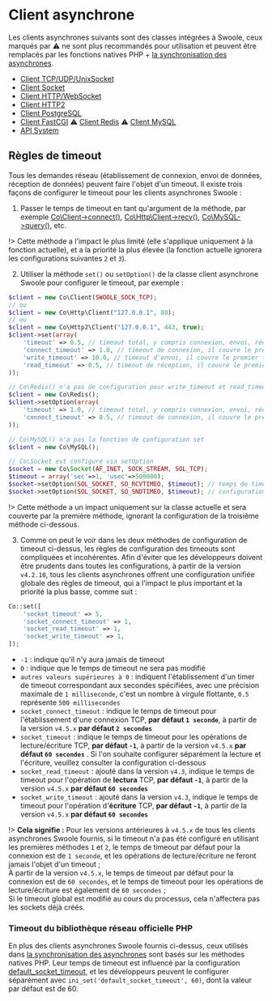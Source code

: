 # Client asynchrone <!-- {docsify-ignore-all} -->

Les clients asynchrones suivants sont des classes intégrées à Swoole, ceux marqués par ⚠️ ne sont plus recommandés pour utilisation et peuvent être remplacés par les fonctions natives PHP + [la synchronisation des asynchrones](/runtime).

* [Client TCP/UDP/UnixSocket](coroutine_client/client.md)
* [Client Socket](coroutine_client/socket.md)
* [Client HTTP/WebSocket](coroutine_client/http_client.md)
* [Client HTTP2](coroutine_client/http2_client.md)
* [Client PostgreSQL](coroutine_client/postgresql.md)
* [Client FastCGI](coroutine_client/fastcgi.md)
⚠️ [Client Redis](coroutine_client/redis.md)
⚠️ [Client MySQL](coroutine_client/mysql.md)
* [API System](/coroutine/system)


## Règles de timeout

Tous les demandes réseau (établissement de connexion, envoi de données, réception de données) peuvent faire l'objet d'un timeout. Il existe trois façons de configurer le timeout pour les clients asynchrones Swoole :

1. Passer le temps de timeout en tant qu'argument de la méthode, par exemple [Co\Client->connect()](/coroutine_client/client?id=connect), [Co\Http\Client->recv()](/coroutine_client/http_client?id=recv), [Co\MySQL->query()](/coroutine_client/mysql?id=query), etc.

!> Cette méthode a l'impact le plus limité (elle s'applique uniquement à la fonction actuelle), et a la priorité la plus élevée (la fonction actuelle ignorera les configurations suivantes `2` et `3`).

2. Utiliser la méthode `set()` ou `setOption()` de la classe client asynchrone Swoole pour configurer le timeout, par exemple :

```php
$client = new Co\Client(SWOOLE_SOCK_TCP);
// ou
$client = new Co\Http\Client("127.0.0.1", 80);
// ou
$client = new Co\Http2\Client("127.0.0.1", 443, true);
$client->set(array(
    'timeout' => 0.5, // timeout total, y compris connexion, envoi, réception de tous les timeouts
    'connect_timeout' => 1.0, // timeout de connexion, il couvre le premier timeout total
    'write_timeout' => 10.0, // timeout d'envoi, il couvre le premier timeout total
    'read_timeout' => 0.5, // timeout de réception, il couvre le premier timeout total
));

// Co\Redis() n'a pas de configuration pour write_timeout et read_timeout
$client = new Co\Redis();
$client->setOption(array(
    'timeout' => 1.0, // timeout total, y compris connexion, envoi, réception de tous les timeouts
    'connect_timeout' => 0.5, // timeout de connexion, il couvre le premier timeout total
));

// Co\MySQL() n'a pas la fonction de configuration set
$client = new Co\MySQL();

// Co\Socket est configuré via setOption
$socket = new Co\Socket(AF_INET, SOCK_STREAM, SOL_TCP);
$timeout = array('sec'=>1, 'usec'=>500000);
$socket->setOption(SOL_SOCKET, SO_RCVTIMEO, $timeout); // temps de timeout pour la réception de données
$socket->setOption(SOL_SOCKET, SO_SNDTIMEO, $timeout); // configuration du timeout de connexion et d'envoi de données
```

!> Cette méthode a un impact uniquement sur la classe actuelle et sera couverte par la première méthode, ignorant la configuration de la troisième méthode ci-dessous.

3. Comme on peut le voir dans les deux méthodes de configuration de timeout ci-dessus, les règles de configuration des timeouts sont compliquées et incohérentes. Afin d'éviter que les développeurs doivent être prudents dans toutes les configurations, à partir de la version `v4.2.10`, tous les clients asynchrones offrent une configuration unifiée globale des règles de timeout, qui a l'impact le plus important et la priorité la plus basse, comme suit :

```php
Co::set([
    'socket_timeout' => 5,
    'socket_connect_timeout' => 1,
    'socket_read_timeout' => 1,
    'socket_write_timeout' => 1,
]);
```

+ `-1` : indique qu'il n'y aura jamais de timeout
+ `0` : indique que le temps de timeout ne sera pas modifié
+ `autres valeurs supérieures à 0` : indiquent l'établissement d'un timer de timeout correspondant aux secondes spécifiées, avec une précision maximale de `1 milliseconde`, c'est un nombre à virgule flottante, `0.5` représente `500 millisecondes`
+ `socket_connect_timeout` : indique le temps de timeout pour l'établissement d'une connexion TCP, **par défaut `1 seconde`**, à partir de la version `v4.5.x` **par défaut `2 secondes`**
+ `socket_timeout` : indique le temps de timeout pour les opérations de lecture/écriture TCP, **par défaut `-1`**, à partir de la version `v4.5.x` **par défaut `60 secondes`** . Si l'on souhaite configurer séparément la lecture et l'écriture, veuillez consulter la configuration ci-dessous
+ `socket_read_timeout` : ajouté dans la version `v4.3`, indique le temps de timeout pour l'opération de **lectura** TCP, **par défaut `-1`**, à partir de la version `v4.5.x` **par défaut `60 secondes`**
+ `socket_write_timeout` : ajouté dans la version `v4.3`, indique le temps de timeout pour l'opération d'**écriture** TCP, **par défaut `-1`**, à partir de la version `v4.5.x` **par défaut `60 secondes`**

!> **Cela signifie :** Pour les versions antérieures à `v4.5.x` de tous les clients asynchrones Swoole fournis, si le timeout n'a pas été configuré en utilisant les premières méthodes `1` et `2`, le temps de timeout par défaut pour la connexion est de `1 seconde`, et les opérations de lecture/écriture ne feront jamais l'objet d'un timeout ;  
À partir de la version `v4.5.x`, le temps de timeout par défaut pour la connexion est de `60 secondes`, et le temps de timeout pour les opérations de lecture/écriture est également de `60 secondes` ;  
Si le timeout global est modifié au cours du processus, cela n'affectera pas les sockets déjà créés.

### Timeout du bibliothèque réseau officielle PHP

En plus des clients asynchrones Swoole fournis ci-dessus, ceux utilisés dans [la synchronisation des asynchrones](/runtime) sont basés sur les méthodes natives PHP. Leur temps de timeout est influencé par la configuration [default_socket_timeout](http://php.net/manual/zh/filesystem.configuration.php), et les développeurs peuvent le configurer séparément avec `ini_set('default_socket_timeout', 60)`, dont la valeur par défaut est de 60.
